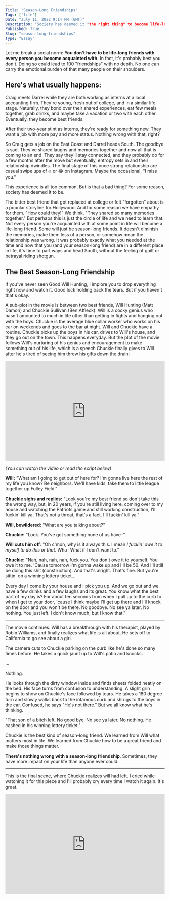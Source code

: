 ```yaml
---
Title: "Season-Long Friendships"
Tags: ['life']
Date: "July 11, 2022 9:14 PM (GMT)"
Description: "Society has deemed it "the right thing" to become life-long friends with every acquaintance you have. This can lead to too much emotional burden and shallow friendships. Instead, we need to advocate more for season-long friendships."
Published: True
Slug: "season-long-friendships"
Type: "Essay"
---
```


Let me break a social norm: **You don't have to be life-long friends with every person you become acquainted with.** In fact, it's probably best you don't. Doing so could lead to 100 "friendships" with no depth. No one can carry the emotional burden of that many people on their shoulders.

## Here's what usually happens:

Craig meets Darrel while they are both working as interns at a local accounting firm. They're young, fresh out of college, and in a similar life stage. Naturally, they bond over their shared experiences, eat few meals together, grab drinks, and maybe take a vacation or two with each other. Eventually, they become best friends.

After their two-year stint as interns, they're ready for something new. They want a job with more pay and more status. Nothing wrong with that, right?

So Craig gets a job on the East Coast and Darrel heads South. The goodbye is sad. They've shared laughs and memories together and now all that is coming to an end. They say they'll stay connected, and they probably do for a few months after the move but eventually, entropy sets in and their relationship dwindles. The final stage of this once strong relationship are casual swipe ups of 🔥  or 😂 on Instagram. Maybe the occasional, "I miss you."

This experience is all too common. But is that a bad thing? For some reason, society has deemed it to be.

The bitter best friend that got replaced at college or felt "forgotten" about is a popular storyline for Hollywood. And for some reason we have empathy for them. "How could they!" We think. "They shared so many memories together." But perhaps this is just the circle of life and we need to learn that. Not every person you're acquainted with at some point in life will become a life-long friend. Some will just be season-long friends. It doesn't diminish the memories, make them less of a person, or somehow mean the relationship was wrong. It was probably exactly what you needed at the time and now that you (and your season-long friend) are in a different place in life, it's time to part ways and head South, without the feeling of guilt or betrayal riding shotgun.

## The Best Season-Long Friendship
If you've never seen Good Will Hunting, I implore you to drop everything right now and watch it. Good luck holding back the tears. But if you haven't that's okay.

A sub-plot in the movie is between two best friends, Will Hunting (Matt Damon) and Chuckie Sullivan (Ben Affleck). Will is a cocky genius who hasn't amounted to much in life other than getting in fights and hanging out with the boys. Chuckie is the average blue collar worker who works on his car on weekends and goes to the bar at night. Will and Chuckie have a routine. Chuckie picks up the boys in his car, drives to Will's house, and they go out on the town. This happens everyday. But the plot of the movie follows Will's nurturing of his genius and encouragement to make something out of his life, which is a speech Chuckie finally gives to Will after he's tired of seeing him throw his gifts down the drain:

<iframe width="100%" height="315" src="https://www.youtube.com/embed/Xv7eeMikM_w?start=72" title="YouTube video player" frameborder="0" allow="accelerometer; autoplay; clipboard-write; encrypted-media; gyroscope; picture-in-picture" allowfullscreen></iframe>

*(You can watch the video or read the script below)*

**Will:** "What am I going to get out of here for? I'm gonna live here the rest of my life you know? Be neighbors. We'll have kids, take them to little league together up Folley Field."

**Chuckie sighs and replies:** "Look you're my best friend so don't take this the wrong way, but, in 20 years, if you're still living here, coming over to my house and watching the Patriots game and still working construction, I'll fuckin' kill ya. That's not a threat, that's a fact. I'll fuckin' kill ya."

**Will, bewildered:** "What are you talking about?"

**Chuckie:** "Look. You've got something none of us have–" 

**Will cuts him off**: "Oh c'mon, why is it always this. I mean *I fuckin' owe it to myself to do this or that*. Wha- What if I don't want to."

**Chuckie:** "Nah, nah, nah, nah, fuck you. You don't owe it to yourself. You owe it to me. 'Cause tomorrow I'm gonna wake up and I'll be 50.  And I'll still be doing this shit (construction). And that's alright. That's fine. But you're sittin' on a winning lottery ticket...

Every day I come by your house and I pick you up. And we go out and we have a few drinks and a few laughs and its great. You know what the best part of my day is? For about ten seconds from when I pull up to the curb to when I get to your door, 'cause I think maybe I'll get up there and I'll knock on the door and you won't be there. No goodbye. No see ya later. No nothing. You just left. I don't know much, but I know that."

---

The movie continues. Will has a breakthrough with his therapist, played by Robin Williams, and finally realizes what life is all about. He sets off to California to go see about a girl.

The camera cuts to Chuckie parking on the curb like he's done so many times before. He takes a quick jaunt up to Will's patio and knocks.

...

Nothing.

He looks through the dirty window inside and finds sheets folded neatly on the bed. His face turns from confusion to understanding. A slight grin begins to show on Chuckie's face followed by tears. He takes a 180 degree turn and slowly walks back to the infamous curb and shrugs to the boys in the car. Confused, he says "He's not there." But we all know what he's thinking.

"That son of a bitch left. No good bye. No see ya later. No nothing. He cashed in his winning lottery ticket."

Chuckie is the best kind of season-long friend. We learned from Will what matters most in life. We learned from Chuckie how to be a great friend and make those things matter.

**There's nothing wrong with a season-long friendship**. Sometimes, they have more impact on your life than anyone ever could.

---

This is the final scene, where Chuckie realizes will had left. I cried while watching it for this piece and I'll probably cry every time I watch it again. It's great.

<iframe width="100%" height="315" src="https://www.youtube.com/embed/49TeSoo4Sx8" title="YouTube video player" frameborder="0" allow="accelerometer; autoplay; clipboard-write; encrypted-media; gyroscope; picture-in-picture" allowfullscreen></iframe>